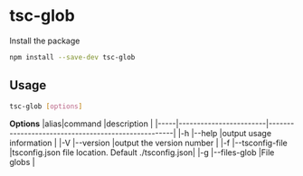 # tsc-glob

Install the package

```bash
npm install --save-dev tsc-glob
```

## Usage

```bash
tsc-glob [options]
```

**Options**
|alias|command                 |description                                         |
|-----|------------------------|----------------------------------------------------|
|-h   |--help                  |output usage information                            |
|-V   |--version               |output the version number                           |
|-f   |--tsconfig-file <path>  |tsconfig.json file location. Default ./tsconfig.json|
|-g   |--files-glob <globs>    |File globs                                          |